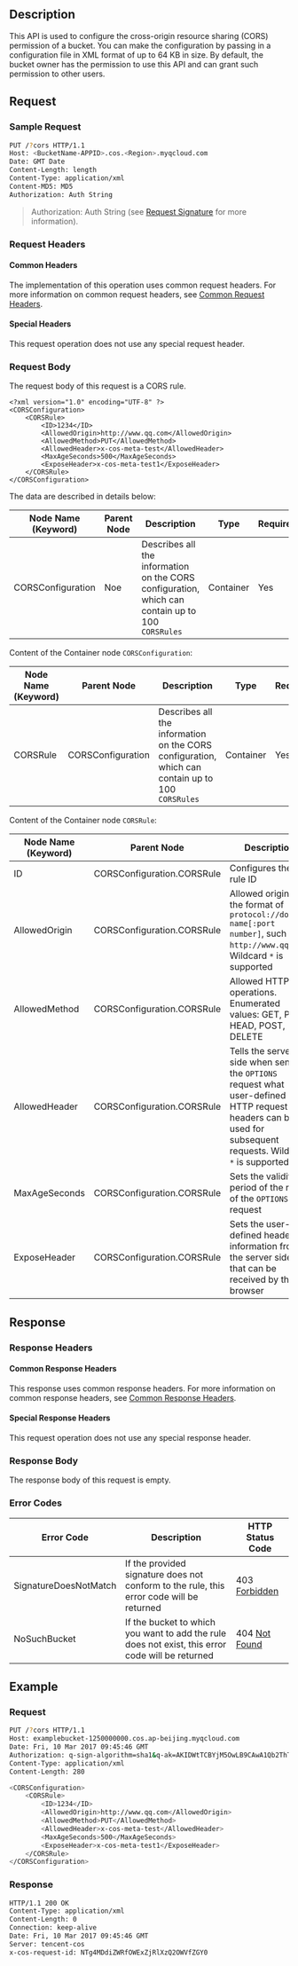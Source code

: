 ## Description
This API is used to configure the cross-origin resource sharing (CORS) permission of a bucket. You can make the configuration by passing in a configuration file in XML format of up to 64 KB in size. By default, the bucket owner has the permission to use this API and can grant such permission to other users.

## Request
### Sample Request

```sh
PUT /?cors HTTP/1.1
Host: <BucketName-APPID>.cos.<Region>.myqcloud.com
Date: GMT Date
Content-Length: length
Content-Type: application/xml
Content-MD5: MD5
Authorization: Auth String

```
> Authorization: Auth String (see [Request Signature](https://intl.cloud.tencent.com/document/product/436/7778) for more information).


### Request Headers

#### Common Headers

The implementation of this operation uses common request headers. For more information on common request headers, see [Common Request Headers](https://intl.cloud.tencent.com/document/product/436/7728).

#### Special Headers
This request operation does not use any special request header.

### Request Body
The request body of this request is a CORS rule.

```http
<?xml version="1.0" encoding="UTF-8" ?>
<CORSConfiguration>
    <CORSRule>
        <ID>1234</ID>
        <AllowedOrigin>http://www.qq.com</AllowedOrigin>
        <AllowedMethod>PUT</AllowedMethod>
        <AllowedHeader>x-cos-meta-test</AllowedHeader>
        <MaxAgeSeconds>500</MaxAgeSeconds>
        <ExposeHeader>x-cos-meta-test1</ExposeHeader>
    </CORSRule>
</CORSConfiguration>
```


The data are described in details below:

| Node Name (Keyword) | Parent Node | Description | Type | Required |
|---|---|---|---|---|
|CORSConfiguration| Noe | Describes all the information on the CORS configuration, which can contain up to 100 `CORSRules` | Container | Yes |

Content of the Container node `CORSConfiguration`:

| Node Name (Keyword) | Parent Node | Description | Type | Required |
| ------------------ | ----------------- | ------------------------------------------------------------ | --------- | ---- |
| CORSRule | CORSConfiguration | Describes all the information on the CORS configuration, which can contain up to 100 `CORSRules` | Container | Yes |

Content of the Container node `CORSRule`:

| Node Name (Keyword) | Parent Node | Description | Type | Required |
|---|---|---|---|---|
|ID|CORSConfiguration.CORSRule|Configures the rule ID |string| No |
|AllowedOrigin|CORSConfiguration.CORSRule| Allowed origin in the format of `protocol://domain name[:port number]`, such as `http://www.qq.com`. Wildcard `*` is supported |strings| Yes |
|AllowedMethod|CORSConfiguration.CORSRule| Allowed HTTP operations. Enumerated values: GET, PUT, HEAD, POST, DELETE |strings| Yes |
|AllowedHeader|CORSConfiguration.CORSRule| Tells the server side when sending the `OPTIONS` request what user-defined HTTP request headers can be used for subsequent requests. Wildcard `*` is supported |strings| Yes |
|MaxAgeSeconds|CORSConfiguration.CORSRule| Sets the validity period of the result of the `OPTIONS` request |integer| Yes |
|ExposeHeader|CORSConfiguration.CORSRule| Sets the user-defined header information from the server side that can be received by the browser |strings| Yes |


## Response
### Response Headers

#### Common Response Headers

This response uses common response headers. For more information on common response headers, see [Common Response Headers](https://intl.cloud.tencent.com/document/product/436/7729).

#### Special Response Headers
This request operation does not use any special response header.

### Response Body
The response body of this request is empty.

### Error Codes

| Error Code | Description | HTTP Status Code |
|---|---|---|
|SignatureDoesNotMatch| If the provided signature does not conform to the rule, this error code will be returned |403 [Forbidden](https://tools.ietf.org/html/rfc7231#section-6.5.3) |
|NoSuchBucket| If the bucket to which you want to add the rule does not exist, this error code will be returned |404 [Not Found](https://tools.ietf.org/html/rfc7231#section-6.5.4) |

## Example

### Request

```sh
PUT /?cors HTTP/1.1
Host: examplebucket-1250000000.cos.ap-beijing.myqcloud.com
Date: Fri, 10 Mar 2017 09:45:46 GMT
Authorization: q-sign-algorithm=sha1&q-ak=AKIDWtTCBYjM5OwLB9CAwA1Qb2ThTSUjfGFO&q-sign-time=1484814927;32557710927&q-key-time=1484814927;32557710927&q-header-list=host&q-url-param-list=cors&q-signature=8b9f05dabce2578f3a79d732386e7cbade9033e3
Content-Type: application/xml
Content-Length: 280

<CORSConfiguration>
    <CORSRule>
        <ID>1234</ID>
        <AllowedOrigin>http://www.qq.com</AllowedOrigin>
        <AllowedMethod>PUT</AllowedMethod>
        <AllowedHeader>x-cos-meta-test</AllowedHeader>
        <MaxAgeSeconds>500</MaxAgeSeconds>
        <ExposeHeader>x-cos-meta-test1</ExposeHeader>
    </CORSRule>
</CORSConfiguration>
```

### Response

```sh
HTTP/1.1 200 OK
Content-Type: application/xml
Content-Length: 0
Connection: keep-alive
Date: Fri, 10 Mar 2017 09:45:46 GMT
Server: tencent-cos
x-cos-request-id: NTg4MDdiZWRfOWExZjRlXzQ2OWVfZGY0
```


